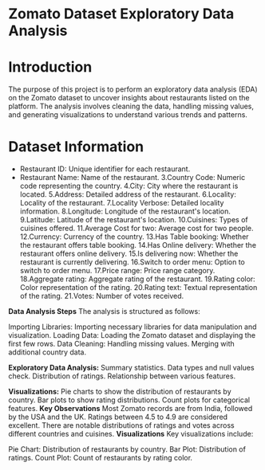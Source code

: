 # Zomato Dataset Exploratory Data Analysis
# Introduction
The purpose of this project is to perform an exploratory data analysis (EDA) on the Zomato dataset to uncover insights about restaurants listed on the platform. 
The analysis involves cleaning the data, handling missing values, and generating visualizations to understand various trends and patterns.

# Dataset Information
- Restaurant ID: Unique identifier for each restaurant.
- Restaurant Name: Name of the restaurant.
3.Country Code: Numeric code representing the country.
4.City: City where the restaurant is located.
5.Address: Detailed address of the restaurant.
6.Locality: Locality of the restaurant.
7.Locality Verbose: Detailed locality information.
8.Longitude: Longitude of the restaurant's location.
9.Latitude: Latitude of the restaurant's location.
10.Cuisines: Types of cuisines offered.
11.Average Cost for two: Average cost for two people.
12.Currency: Currency of the country.
13.Has Table booking: Whether the restaurant offers table booking.
14.Has Online delivery: Whether the restaurant offers online delivery.
15.Is delivering now: Whether the restaurant is currently delivering.
16.Switch to order menu: Option to switch to order menu.
17.Price range: Price range category.
18.Aggregate rating: Aggregate rating of the restaurant.
19.Rating color: Color representation of the rating.
20.Rating text: Textual representation of the rating.
21.Votes: Number of votes received.

**Data Analysis Steps**
The analysis is structured as follows:

Importing Libraries: Importing necessary libraries for data manipulation and visualization.
Loading Data: Loading the Zomato dataset and displaying the first few rows.
Data Cleaning:
Handling missing values.
Merging with additional country data.


**Exploratory Data Analysis:**
Summary statistics.
Data types and null values check.
Distribution of ratings.
Relationship between various features.

**Visualizations:**
Pie charts to show the distribution of restaurants by country.
Bar plots to show rating distributions.
Count plots for categorical features.
**Key Observations**
Most Zomato records are from India, followed by the USA and the UK.
Ratings between 4.5 to 4.9 are considered excellent.
There are notable distributions of ratings and votes across different countries and cuisines.
**Visualizations**
Key visualizations include:

Pie Chart: Distribution of restaurants by country.
Bar Plot: Distribution of ratings.
Count Plot: Count of restaurants by rating color.

